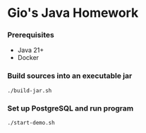 # Gio's Java Homework 

### Prerequisites

- Java 21+
- Docker

### Build sources into an executable jar

```shell
./build-jar.sh
```

### Set up PostgreSQL and run program

```shell
./start-demo.sh
```